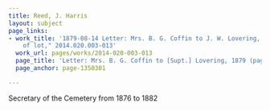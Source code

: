 ```yaml
---
title: Reed, J. Harris
layout: subject
page_links:
- work_title: '1879-08-14 Letter: Mrs. B. G. Coffin to J. W. Lovering, about "Resale
    of lot," 2014.020.003-013'
  work_url: pages/works/2014-020-003-013
  page_title: 'Letter: Mrs. B. G. Coffin to [Supt.] Lovering, 1879 (page 1)'
  page_anchor: page-1350301

---
```

<p>Secretary of the Cemetery from 1876 to 1882</p>